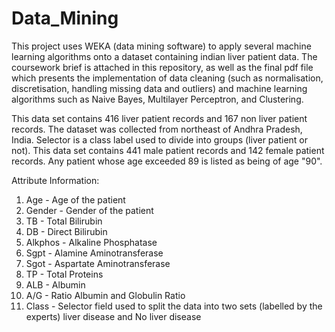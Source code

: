 # Data_Mining

This project uses WEKA (data mining software) to apply several machine learning algorithms onto a dataset containing indian liver patient data. The coursework brief is attached in this repository, as well as the final pdf file which presents the implementation of data cleaning (such as normalisation, discretisation, handling missing data and outliers) and machine learning algorithms such as Naive Bayes, Multilayer Perceptron, and Clustering.

This data set contains 416 liver patient records and 167 non liver patient records. The dataset was 
collected from northeast of Andhra Pradesh, India. Selector is a class label used to divide into groups
(liver patient or not). This data set contains 441 male patient records and 142 female patient records. 
Any patient whose age exceeded 89 is listed as being of age "90".

Attribute Information:

1. Age - Age of the patient
2. Gender - Gender of the patient
3. TB - Total Bilirubin
4. DB - Direct Bilirubin
5. Alkphos - Alkaline Phosphatase
6. Sgpt - Alamine Aminotransferase
7. Sgot - Aspartate Aminotransferase
8. TP - Total Proteins
9. ALB - Albumin
10. A/G - Ratio Albumin and Globulin Ratio
11. Class - Selector field used to split the data into two sets (labelled by the experts) liver disease and 
No liver disease

